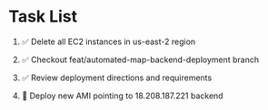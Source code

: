 # Task List

1. ✅ Delete all EC2 instances in us-east-2 region

2. ✅ Checkout feat/automated-map-backend-deployment branch

3. ✅ Review deployment directions and requirements

4. 🔄 Deploy new AMI pointing to 18.208.187.221 backend
